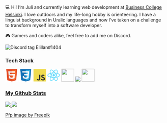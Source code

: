 💻 Hi! I’m Juli and currently learning web development at [Business College Helsinki](https://www.bc.fi/). I love outdoors and my life-long hobby is orienteering. I have a linguist background in Uralic languages and now I've taken on a challenge to transform myself into a software developer.

<!--<img src="https://img.shields.io/badge/Discord-Elillan%231404-%235865F2"/>-->
🎮 Gamers and coders alike, feel free to add me on Discord.  

![Discord tag Elillan#1404](https://dcbadge.vercel.app/api/shield/146682053314871297?style=flat-square)

### Tech Stack

<a href="https://developer.mozilla.org/en-US/docs/Web/HTML" target="_blank"><img src="https://raw.githubusercontent.com/devicons/devicon/master/icons/html5/html5-original.svg" alt="HTML5 icon" width=40 height=40></a>
<a href="https://developer.mozilla.org/en-US/docs/Web/CSS" target="_blank"><img src="https://raw.githubusercontent.com/devicons/devicon/master/icons/css3/css3-original.svg" alt="CSS3 icon" width=40 height=40></a>
<a href="https://developer.mozilla.org/en-US/docs/Web/javascript" target="_blank"><img src="https://raw.githubusercontent.com/devicons/devicon/master/icons/javascript/javascript-original.svg" alt="JavaScript icon" width=40 height=40></a>
<a href="https://reactjs.org/" target="_blank"><img src="https://raw.githubusercontent.com/devicons/devicon/1119b9f84c0290e0f0b38982099a2bd027a48bf1/icons/react/react-original.svg" alt="Reactjs icon" width=40 height=40></a>
<a href="https://www.php.net/" target="_blank"><img src="https://cdn.jsdelivr.net/gh/devicons/devicon/icons/php/php-plain.svg" width=40 height=40></a>
<a href="https://symfony.com/" target="_blank"><img src="https://img.shields.io/badge/Symfony-000000?style=for-the-badge&logo=Symfony&logoColor=white"/></a>
<a href="https://www.mysql.com/" target="_blank"><img src="https://cdn.jsdelivr.net/gh/devicons/devicon/icons/mysql/mysql-original-wordmark.svg" width=40 height=40 />

### My Github Stats


<img src="https://github-readme-stats.vercel.app/api?username=julilan&hide=contribs&count_private=true&show_icons=true&theme=react&hide_title=true&rank_icon=github&text_bold=false&line_height=25">
<img src="https://github-readme-stats.vercel.app/api/top-langs/?username=julilan&theme=react&hide=Dockerfile&layout=compact">

Pfp image by [Freepik](https://www.freepik.com/free-vector/collection-watercolor-autumn-animals_5289616.htm#query=forest%20animals&position=46&from_view=search&track=robertav1_2_sidr)

<!-- ![](https://komarev.com/ghpvc/?username=julilan&color=blue) -->
